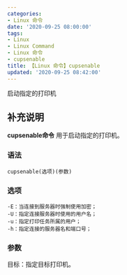 ```yaml
---
categories:
- Linux 命令
date: '2020-09-25 08:00:00'
tags:
- Linux
- Linux Command
- Linux 命令
- cupsenable
title: 【Linux 命令】cupsenable
updated: '2020-09-25 08:42:00'
---
```


启动指定的打印机

## 补充说明

**cupsenable命令** 用于启动指定的打印机。

###  语法

```shell
cupsenable(选项)(参数)
```

###  选项

```shell
-E：当连接到服务器时强制使用加密；
-U：指定连接服务器时使用的用户名；
-u：指定打印任务所属的用户；
-h：指定连接的服务器名和端口号；
```

###  参数

目标：指定目标打印机。


